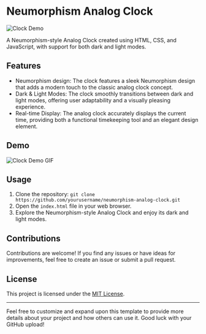 # Neumorphism Analog Clock

![Clock Demo](link_to_demo_screenshot_or_gif)

A Neumorphism-style Analog Clock created using HTML, CSS, and JavaScript, with support for both dark and light modes.

## Features

- Neumorphism design: The clock features a sleek Neumorphism design that adds a modern touch to the classic analog clock concept.
- Dark & Light Modes: The clock smoothly transitions between dark and light modes, offering user adaptability and a visually pleasing experience.
- Real-time Display: The analog clock accurately displays the current time, providing both a functional timekeeping tool and an elegant design element.

## Demo

![Clock Demo GIF](link_to_demo_gif)

## Usage

1. Clone the repository: `git clone https://github.com/yourusername/neumorphism-analog-clock.git`
2. Open the `index.html` file in your web browser.
3. Explore the Neumorphism-style Analog Clock and enjoy its dark and light modes.

## Contributions

Contributions are welcome! If you find any issues or have ideas for improvements, feel free to create an issue or submit a pull request.

## License

This project is licensed under the [MIT License](LICENSE).

---

Feel free to customize and expand upon this template to provide more details about your project and how others can use it. Good luck with your GitHub upload!

